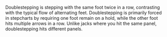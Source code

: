 Doublestepping is stepping with the same foot twice in a row, contrasting with the typical flow of alternating feet. Doublestepping is primarily forced in stepcharts by requiring one foot remain on a hold, while the other foot hits multiple arrows in a row. Unlike jacks where you hit the same panel, doublestepping hits different panels.